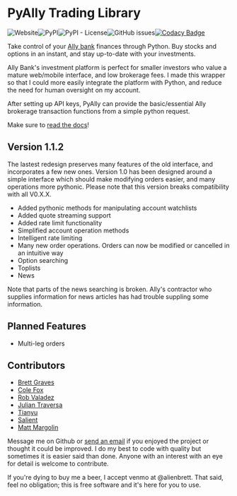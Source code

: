 # PyAlly Trading Library

![Website](https://img.shields.io/website?up_message=up&url=https%3A%2F%2Falienbrett.github.io%2FPyAlly%2F)![PyPI](https://img.shields.io/pypi/v/pyally)![PyPI - License](https://img.shields.io/pypi/l/pyally)![GitHub issues](https://img.shields.io/github/issues/alienbrett/PyAlly)[![Codacy Badge](https://app.codacy.com/project/badge/Grade/58a4d35357fc4c91b7da1ad723122b0b)](https://www.codacy.com/manual/alienbrett/PyAlly?utm_source=github.com&amp;utm_medium=referral&amp;utm_content=alienbrett/PyAlly&amp;utm_campaign=Badge_Grade)

Take control of your [Ally bank](https://www.ally.com/api/invest/documentation/getting-started/) finances through Python.
Buy stocks and options in an instant, and stay up-to-date with your investments.

Ally Bank's investment platform is perfect for smaller investors who value a mature web/mobile interface, and low brokerage fees. I made this wrapper so that I could more easily integrate the platform with Python, and reduce the need for human oversight on my account.

After setting up API keys, PyAlly can provide the basic/essential Ally brokerage transaction functions from a simple python request.

Make sure to [read the docs](https://alienbrett.github.io/PyAlly)!


## Version 1.1.2

The lastest redesign preserves many features of the old interface, and incorporates a few new ones.
Version 1.0 has been designed around a simple interface which should make modifying orders easier, and many operations more pythonic.
Please note that this version breaks compatibility with all V0.X.X.

* Added pythonic methods for manipulating account watchlists
* Added quote streaming support
* Added rate limit functionality
* Simplified account operation methods
* Intelligent rate limiting
* Many new order operations. Orders can now be modified or cancelled in an intuitive way
* Option searching
* Toplists
* News

Note that parts of the news searching is broken. Ally's contractor who supplies information for news
articles has had trouble suppling some information.

## Planned Features

* Multi-leg orders




## Contributors
* [Brett Graves](https://github.com/alienbrett)
* [Cole Fox](https://github.com/coalfocks)
* [Rob Valadez](https://github.com/Rob-Valdez)
* [Julian Traversa](https://github.com/JTraversa)
* [Tianyu](https://github.com/Tianyu00)
* [Salient](https://github.com/Salient)
* [Matt Margolin](https://github.com/mm0)

Message me on Github or [send an email](mailto:alienbrett648@gmail.com) if you enjoyed the project or thought it could be improved. I do my best to code with quality but sometimes it is easier said than done. Anyone with an interest with an eye for detail is welcome to contribute.

If you're dying to buy me a beer, I accept venmo at @alienbrett. That said, feel no obligation; this is free software and it's here for you to use.
